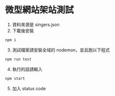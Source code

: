 # 微型網站架站測試

1. 資料來源是 singers.json
2. 下載後安裝
```bash
npm i
```

3. 測試檔案請安裝全域的 nodemon，並且跑以下程式
```bash
npm run test
```

4. 執行的話請輸入
```bash
npm start
```

5. 加入 status code